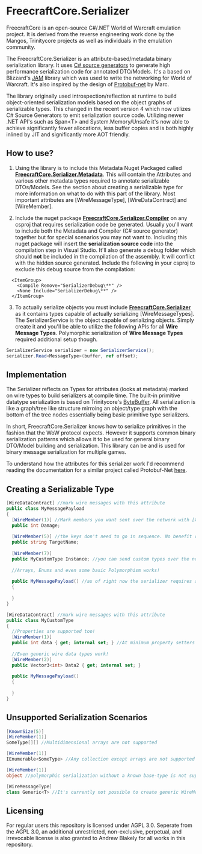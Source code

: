 # FreecraftCore.Serializer

FreecraftCore is an open-source C#/.NET World of Warcraft emulation project. It is derived from the reverse engineering work done by the Mangos, Trinitycore projects as well as individuals in the emulation community.

The FreecraftCore.Serializer is an attribute-based/metadata binary serialization library. It uses [C# source generators](https://devblogs.microsoft.com/dotnet/introducing-c-source-generators/) to generate high performance serialization code for annotated DTO/Models. It's a based on Blizzard's [JAM](https://www.youtube.com/watch?v=hCsEHYwjqVE) library which was used to write the networking for World of Warcraft. It's also inspired by the design of [Protobuf-net](https://github.com/mgravell/protobuf-net) by Marc.

The library originally used introspection/reflection at runtime to build object-oriented serialization models based on the object graphs of serializable types. This changed in the recent version 4 which now utilizes C# Source Generators to emit serialization source code. Utilizing newer .NET API's such as Span\<T\> and System.Memory/Unsafe it's now able to achieve significantly fewer allocations, less buffer copies and is both highly inlined by JIT and significantly more AOT friendly.

## How to use?

1. Using the library is to include this Metadata Nuget Packaged called **[FreecraftCore.Serializer.Metadata](https://www.nuget.org/packages/FreecraftCore.Serializer.Metadata)**. This will contain the Attributes and various other metadata types required to annotate serializable DTOs/Models. See the section about creating a serializable type for more information on what to do with this part of the library. Most important attributes are \[WireMessageType\], \[WireDataContract\] and \[WireMember\].

2. Include the nuget package **[FreecraftCore.Serializer.Compiler](https://www.nuget.org/packages/FreecraftCore.Serializer.Compiler)** on any csproj that requires serialization code be generated. Usually you'll want to include both the Metadata and Compiler (C# source generator) together but for special scenarios you may not want to. Including this nuget package will insert the **serialization source code** into the compilation step in Visual Studio. It'll also generate a debug folder which should **not** be included in the compilation of the assembly. It will conflict with the hidden source generated. Include the following in your csproj to exclude this debug source from the compilation:

```
  <ItemGroup>
    <Compile Remove="SerializerDebug\**" />
    <None Include="SerializerDebug\**" />
  </ItemGroup>
```

3. To actually serialize objects you must include **[FreecraftCore.Serializer](https://www.nuget.org/packages/FreecraftCore.Serializer)** as it contains types capable of actually serializing \[WireMessageTypes\]. The SerializerService is the object capable of serializing objects. Simply create it and you'll be able to utilize the following APIs for all **Wire Message Types**. Polymorphic serialization of **Wire Message Types** required additional setup though.

```C#
SerializerService serializer = new SerializerService();
serializer.Read<MessageType>(buffer, ref offset);
```

## Implementation

The Serializer reflects on Types for attributes (looks at metadata) marked on wire types to build serializers at compile time. The built-in primitive datatype serialization is based on Trinitycore's [ByteBuffer](https://github.com/TrinityCore/TrinityCore/blob/3.3.5/src/server/shared/Packets/ByteBuffer.h). All serialization is like a graph/tree like structure mirroing an object/type graph with the bottom of the tree nodes essentially being basic primitive type serializers.

In short, FreecraftCore.Serializer knows how to serialize primitives in the fashion that the WoW protocol expects. However it supports common binary serialization patterns which allows it to be used for general binary DTO/Model building and serialization. This library can be and is used for binary message serialization for multiple games.

To understand how the attributes for this serializer work I'd recommend reading the documentation for a similar project called Protobuf-Net [here](https://www.codeproject.com/articles/642677/protobuf-net-the-unofficial-manual).

## Creating a Serializable Type

```C#
[WireDataContract] //mark wire messages with this attribute
public class MyMessagePayload
{
  [WireMember(1)] //Mark members you want sent over the network with [WireMember] attributes. A unique per class int key is required.
  public int Damage;
 
  [WireMember(5)] //the keys don't need to go in sequence. No benefit really.
  public string TargetName;
  
  [WireMember(7)]
  public MyCustomType Instance; //you can send custom types over the network too.
  
  //Arrays, Enums and even some basic Polymorphism works!
  
  public MyMessagePayload() //as of right now the serializer requires a public parameterless ctor. This will be changed in the future
  {
  
  }
}

[WireDataContract] //mark wire messages with this attribute
public class MyCustomType 
{
  //Properties are supported too!
  [WireMember(1)]
  public int data { get; internal set; } //At minimum property setters must be at least internal.
  
  //Even generic wire data types work!
  [WireMember(2)]
  public Vector3<int> Data2 { get; internal set; }
  
  public MyMessagePayload()
  {
  
  }
}
```

## Unsupported Serialization Scenarios

```C#
[KnownSize(5)]
[WireMember(1)]
SomeType[][] //Multidimensional arrays are not supported
```

```C#
[WireMember(1)]
IEnumerable<SomeType> //Any collection except arrays are not supported
```

```C#
[WireMember(1)]
object //polymorphic serialization without a known base-type is not supported
```

```C#
[WireMessageType]
class Generic<T> //It's currently not possible to create generic WireMessageTypes (top level types)
```

## Licensing

For regular users this repository is licensed under AGPL 3.0. Seperate from the AGPL 3.0, an additional unrestricted, non-exclusive, perpetual, and irrevocable license is also granted to Andrew Blakely for all works in this repository.
